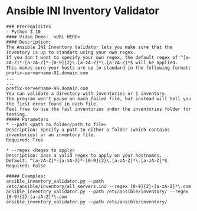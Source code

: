   # Ansible INI Inventory Validator
    ### Prerequisites
    - Python 3.10
    #### Video Demo:  <URL HERE>
    #### Description:
    The Ansible INI Inventory Validator lets you make sure that the inventory is up to standard using your own regex.
    If you don't want to specify your own regex, the default regex of ^[a-zA-Z]*-[a-zA-Z]*-[0-9]{2}\.[a-zA-Z]*\.[a-zA-Z]*$ will be applied.
    This makes sure your hosts are up to standard in the following format:
    prefix-servername-01.domain.com
    ...
    ...
    prefix-servername-99.domain.com
    You can validate a directory with inventories or 1 inventory.
    The program won't pause on each failed file, but instead will tell you the first error found in each file.
    Feel free to use the fail inventories under the inventories folder for testing.
    ##### Parameters
    * --path <path_to_folder/path_to_file>
    Description: Specify a path to either a folder (which contains inventories) or an inventory file.
    Required: True

    * --regex <Regex to apply>
    Description: pass a valid regex to apply on your hostnames.
    Default: ^[a-zA-Z]*-[a-zA-Z]*-[0-9]{2}\.[a-zA-Z]*\.[a-zA-Z]*$
    Required: False

    ##### Examples:
    ansible_inventory_validator.py --path /etc/ansible/inventory/all_servers.ini --regex [0-9]{2}-[a-zA-Z]*\.com
    ansible_inventory_validator.py --path /etc/ansible/inventory/ --regex [0-9]{2}-[a-zA-Z]*\.com
    ansible_inventory_validator.py --path /etc/ansible/inventory/
